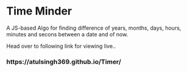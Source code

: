 # Time Minder

A JS-based Algo for finding difference of years, months, days, hours, minutes and secons between a date and of now.

Head over to following link for viewing live..

<h3> https://atulsingh369.github.io/Timer/ </h3>
